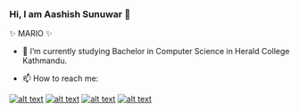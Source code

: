 ### Hi, I am Aashish Sunuwar 👋
✨ MARIO ✨ 

- 🌱 I’m currently studying Bachelor in Computer Science in Herald College Kathmandu.

- 📫 How to reach me:
<!-- Please don't remove this: Grab your social icons from https://github.com/carlsednaoui/gitsocial -->

<!-- display the social media buttons in your README -->

[![alt text][1.1]][1]
[![alt text][2.1]][2]
[![alt text][3.1]][3]
[![alt text][4.1]][4]


<!-- links to social media icons -->
<!-- no need to change these -->

<!-- icons with padding -->

[1.1]: http://i.imgur.com/tXSoThF.png (twitter icon with padding)
[2.1]: http://i.imgur.com/P3YfQoD.png (facebook icon with padding)
[3.1]: http://i.imgur.com/1AGmwO3.png (dribbble icon with padding)
[4.1]: http://i.imgur.com/0o48UoR.png (github icon with padding)

<!-- icons without padding -->

[1.2]: http://i.imgur.com/wWzX9uB.png (twitter icon without padding)
[2.2]: http://i.imgur.com/fep1WsG.png (facebook icon without padding)
[3.2]: http://i.imgur.com/Vvy3Kru.png (dribbble icon without padding)
[4.2]: http://i.imgur.com/9I6NRUm.png (github icon without padding)


<!-- links to your social media accounts -->
<!-- update these accordingly -->

[1]: http://www.twitter.com/ArtistSunuwar
[2]: http://www.facebook.com/spydermyaan
[3]: http://dribbble.com/aashish-sunuwar
[4]: http://www.github.com/aashish-sunuwar

<!-- Please don't remove this: Grab your social icons from https://github.com/carlsednaoui/gitsocial -->
